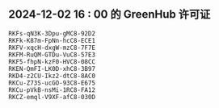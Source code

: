 ## 2024-12-02 16 : 00 的 GreenHub 许可证
```
RKFs-qN3K-3Dpu-gMC8-92D2
RKFk-K87m-FpNn-hcC8-ECE1
RKFV-xqcH-dxgW-mzC8-7F7E
RKFM-RuQM-GTDu-VuC8-57E3
RKF5-fhpN-kzF0-HVC8-08CC
RKEN-QmFI-LK0D-xhC8-3B97
RKD4-z2CU-Ikz2-dtC8-8AC0
RKCu-Z73S-ucGO-93C8-E675
RKCu-pVkB-nsMi-1RC8-FA12
RKCZ-emql-V9XF-afC8-030D
```
